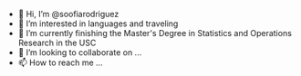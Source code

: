 - 👋 Hi, I’m @soofiarodriguez
- 👀 I’m interested in languages and traveling 
- 🌱 I’m currently finishing the Master's Degree in Statistics and Operations Research in the USC
- 💞️ I’m looking to collaborate on ...
- 📫 How to reach me ...

<!---
soofiarodriguez/soofiarodriguez is a ✨ special ✨ repository because its `README.md` (this file) appears on your GitHub profile.
You can click the Preview link to take a look at your changes.
--->
